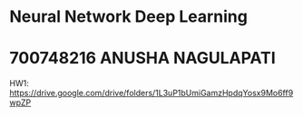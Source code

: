 # Neural Network Deep Learning
# 700748216 ANUSHA NAGULAPATI
HW1:  https://drive.google.com/drive/folders/1L3uP1bUmiGamzHpdqYosx9Mo6ff9wpZP


